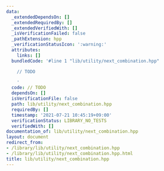 ```yaml
---
data:
  _extendedDependsOn: []
  _extendedRequiredBy: []
  _extendedVerifiedWith: []
  _isVerificationFailed: false
  _pathExtension: hpp
  _verificationStatusIcon: ':warning:'
  attributes:
    links: []
  bundledCode: '#line 1 "lib/utility/next_combination.hpp"

    // TODO

    '
  code: // TODO
  dependsOn: []
  isVerificationFile: false
  path: lib/utility/next_combination.hpp
  requiredBy: []
  timestamp: '2021-07-21 10:45:19+09:00'
  verificationStatus: LIBRARY_NO_TESTS
  verifiedWith: []
documentation_of: lib/utility/next_combination.hpp
layout: document
redirect_from:
- /library/lib/utility/next_combination.hpp
- /library/lib/utility/next_combination.hpp.html
title: lib/utility/next_combination.hpp
---
```


